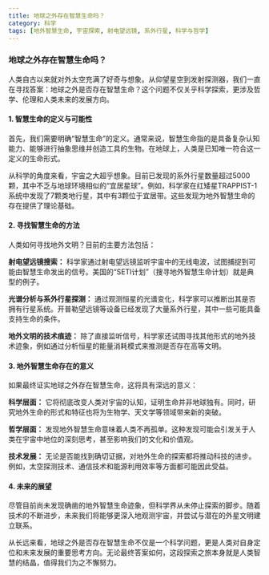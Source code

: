 ```yaml
---
title: 地球之外存在智慧生命吗？
category: 科学
tags: [地外智慧生命, 宇宙探索, 射电望远镜, 系外行星, 科学与哲学]
---
```

### 地球之外存在智慧生命吗？

人类自古以来就对外太空充满了好奇与想象。从仰望星空到发射探测器，我们一直在寻找答案：地球之外是否存在智慧生命？这个问题不仅关乎科学探索，更涉及哲学、伦理和人类未来的发展方向。

#### 1. 智慧生命的定义与可能性

首先，我们需要明确“智慧生命”的定义。通常来说，智慧生命指的是具备复杂认知能力、能够进行抽象思维并创造工具的生物。在地球上，人类是已知唯一符合这一定义的生命形式。

从科学的角度来看，宇宙之大超乎想象。目前已发现的系外行星数量超过5000颗，其中不乏与地球环境相似的“宜居星球”。例如，科学家在红矮星TRAPPIST-1系统中发现了7颗类地行星，其中有3颗位于宜居带。这些发现为地外智慧生命的存在提供了理论基础。

#### 2. 寻找智慧生命的方法

人类如何寻找地外文明？目前的主要方法包括：

**射电望远镜搜索：**
科学家通过射电望远镜监听宇宙中的无线电波，试图捕捉到可能由智慧生命发出的信号。美国的“SETI计划”（搜寻地外智慧生命计划）就是典型的例子。

**光谱分析与系外行星探测：**
通过观测恒星的光谱变化，科学家可以推断出其是否拥有行星系统。开普勒望远镜等设备已经发现了大量系外行星，其中一些可能具备支持生命的条件。

**地外文明的技术痕迹：**
除了直接监听信号，科学家还试图寻找其他形式的地外技术迹象，例如通过分析恒星的能量消耗模式来推测是否存在高等文明。

#### 3. 地外智慧生命存在的意义

如果最终证实地球之外存在智慧生命，这将具有深远的意义：

**科学层面：**
它将彻底改变人类对宇宙的认知，证明生命并非地球独有。同时，研究地外生命的形式和特征也将为生物学、天文学等领域带来新的突破。

**哲学层面：**
发现地外智慧生命意味着人类不再孤单。这种发现可能会引发关于人类在宇宙中地位的深刻思考，甚至影响我们的文化和价值观。

**技术发展：**
无论是否能找到确切证据，对地外生命的探索都将推动科技的进步。例如，太空探测技术、通信技术和能源利用效率等方面都可能因此受益。

#### 4. 未来的展望

尽管目前尚未发现确凿的地外智慧生命迹象，但科学界从未停止探索的脚步。随着技术的不断进步，未来我们将能够更深入地观测宇宙，并尝试与潜在的外星文明建立联系。

从长远来看，地球之外是否存在智慧生命不仅是一个科学问题，更是人类对自身定位和未来发展的重要思考方向。无论最终答案如何，这段探索之旅本身就是人类智慧的结晶，值得我们为之不懈努力。